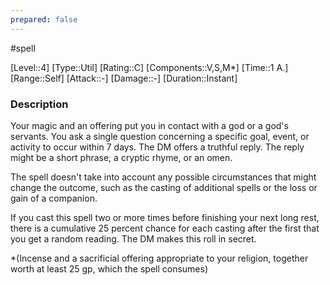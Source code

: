 ```yaml
---
prepared: false
---
```

#spell

[Level::4]
[Type::Util]
[Rating::C]
[Components::V,S,M*]
[Time::1 A.]
[Range::Self]
[Attack::\-]
[Damage::\-]
[Duration::Instant]
### Description

Your magic and an offering put you in contact with a god or a god's servants. You ask a single question concerning a specific goal, event, or activity to occur within 7 days. The DM offers a truthful reply. The reply might be a short phrase, a cryptic rhyme, or an omen.

The spell doesn't take into account any possible circumstances that might change the outcome, such as the casting of additional spells or the loss or gain of a companion.

If you cast this spell two or more times before finishing your next long rest, there is a cumulative 25 percent chance for each casting after the first that you get a random reading. The DM makes this roll in secret.

\*(Incense and a sacrificial offering appropriate to your religion, together worth at least 25 gp, which the spell consumes)